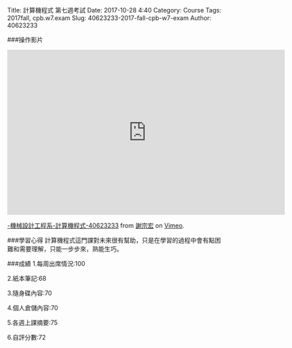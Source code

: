 Title: 計算機程式 第七週考試
Date: 2017-10-28 4:40
Category: Course
Tags: 2017fall, cpb.w7.exam
Slug: 40623233-2017-fall-cpb-w7-exam
Author: 40623233


<!-- PELICAN_END_SUMMARY -->


###操作影片
<iframe src="https://player.vimeo.com/video/240271438" width="640" height="381" frameborder="0" webkitallowfullscreen mozallowfullscreen allowfullscreen></iframe>
<p><a href="https://vimeo.com/240271438">-機械設計工程系-計算機程式-40623233</a> from <a href="https://vimeo.com/user73414534">謝宗宏</a> on <a href="https://vimeo.com">Vimeo</a>.</p>

###學習心得
計算機程式這門課對未來很有幫助，只是在學習的過程中會有點困難和需要理解，只能一步步來，熟能生巧。

###成績
1.每周出席情況:100

2.紙本筆記:68

3.隨身碟內容:70

4.個人倉儲內容:70

5.各週上課摘要:75

6.自評分數:72


